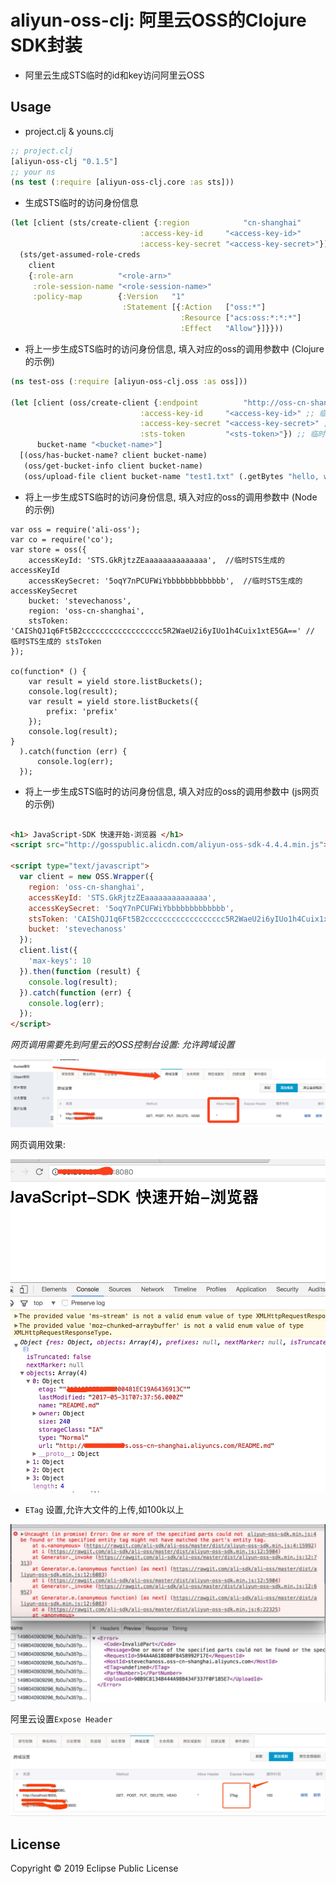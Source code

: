 # aliyun-oss-clj: 阿里云OSS的Clojure SDK封装

* 阿里云生成STS临时的id和key访问阿里云OSS

## Usage

* project.clj & youns.clj
```clojure
;; project.clj
[aliyun-oss-clj "0.1.5"]
;; your ns
(ns test (:require [aliyun-oss-clj.core :as sts]))
```
* 生成STS临时的访问身份信息 
```clojure
(let [client (sts/create-client {:region            "cn-shanghai"
                             :access-key-id     "<access-key-id>"
                             :access-key-secret "<access-key-secret>"})]
  (sts/get-assumed-role-creds
    client
    {:role-arn          "<role-arn>"
     :role-session-name "<role-session-name>"
     :policy-map        {:Version   "1"
                         :Statement [{:Action   ["oss:*"]
                                      :Resource ["acs:oss:*:*:*"]
                                      :Effect   "Allow"}]}}))
```
* 将上一步生成STS临时的访问身份信息, 填入对应的oss的调用参数中 (Clojure的示例)

```clojure
(ns test-oss (:require [aliyun-oss-clj.oss :as oss]))

(let [client (oss/create-client {:endpoint          "http://oss-cn-shanghai.aliyuncs.com"
                             :access-key-id     "<access-key-id>" ;; 临时的sts生成的id
                             :access-key-secret "<access-key-secret>" ;; 临时的sts生成的key
                             :sts-token         "<sts-token>"}) ;; 临时的sts生成的token
      bucket-name "<bucket-name>"]
  [(oss/has-bucket-name? client bucket-name)
   (oss/get-bucket-info client bucket-name)
   (oss/upload-file client bucket-name "test1.txt" (.getBytes "hello, world"))])
```

* 将上一步生成STS临时的访问身份信息, 填入对应的oss的调用参数中 (Node的示例)

```node
var oss = require('ali-oss');
var co = require('co');
var store = oss({
    accessKeyId: 'STS.GkRjtzZEaaaaaaaaaaaaaa',  //临时STS生成的accessKeyId
    accessKeySecret: '5oqY7nPCUFWiYbbbbbbbbbbbbb',  //临时STS生成的accessKeySecret 
    bucket: 'stevechanoss',
    region: 'oss-cn-shanghai',
    stsToken: 'CAIShQJ1q6Ft5B2cccccccccccccccccc5R2WaeU2i6yIUo1h4Cuix1xtE5GA==' // 临时STS生成的 stsToken
});

co(function* () {
    var result = yield store.listBuckets();
    console.log(result);
    var result = yield store.listBuckets({
        prefix: 'prefix'
    });
    console.log(result);
}
  ).catch(function (err) {
      console.log(err);
  });

```
* 将上一步生成STS临时的访问身份信息, 填入对应的oss的调用参数中 (js网页的示例)

```html

<h1> JavaScript-SDK 快速开始-浏览器 </h1>
<script src="http://gosspublic.alicdn.com/aliyun-oss-sdk-4.4.4.min.js"></script>

<script type="text/javascript">
  var client = new OSS.Wrapper({
    region: 'oss-cn-shanghai',
    accessKeyId: 'STS.GkRjtzZEaaaaaaaaaaaaaa',
    accessKeySecret: '5oqY7nPCUFWiYbbbbbbbbbbbbb',
    stsToken: 'CAIShQJ1q6Ft5B2cccccccccccccccccc5R2WaeU2i6yIUo1h4Cuix1xtE5GA==',
    bucket: 'stevechanoss'
  });
  client.list({
    'max-keys': 10
  }).then(function (result) {
    console.log(result);
  }).catch(function (err) {
    console.log(err);
  });
</script>

```

*网页调用需要先到阿里云的OSS控制台设置: 允许跨域设置*

![](./js跨域设置.jpeg)

网页调用效果:

![](./js调用效果.jpeg)

* `ETag` 设置,允许大文件的上传,如100k以上

![](./ETag.jpeg)

阿里云设置`Expose Header`

![](./ali_etag.jpeg)

## License

Copyright © 2019 Eclipse Public License
